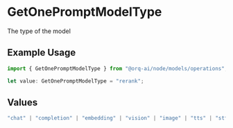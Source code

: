 # GetOnePromptModelType

The type of the model

## Example Usage

```typescript
import { GetOnePromptModelType } from "@orq-ai/node/models/operations";

let value: GetOnePromptModelType = "rerank";
```

## Values

```typescript
"chat" | "completion" | "embedding" | "vision" | "image" | "tts" | "stt" | "rerank" | "moderations"
```